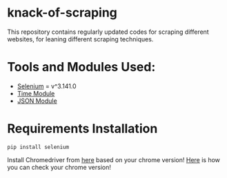 # knack-of-scraping
This repository contains regularly updated codes for scraping different websites, for leaning different scraping techniques.

#  Tools and Modules Used:

- [Selenium](https://pypi.org/project/selenium/) = v^3.141.0
- [Time Module](https://docs.python.org/3/library/time.html)
- [JSON Module](https://docs.python.org/3/library/json.html)

# Requirements Installation

```
pip install selenium
```
Install Chromedriver from [here](https://chromedriver.chromium.org/downloads) based on your chrome version!
[Here](https://www.howtogeek.com/299243/WHICH-VERSION-OF-CHROME-DO-I-HAVE/) is how you can check your chrome version!
